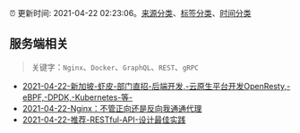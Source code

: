 :alarm_clock: 更新时间: 2021-04-22 02:23:06。[来源分类](../README.md)、[标签分类](../TAGS.md)、[时间分类](../TIMELINE.md)

## 服务端相关


> 关键字：`Nginx`、`Docker`、`GraphQL`、`REST`、`gRPC`



- [2021-04-22-新加坡-虾皮-部门直招-后端开发,-云原生平台开发OpenResty,-eBPF,-DPDK,-Kubernetes-等-](https://www.v2ex.com/t/772375) 
- [2021-04-22-Nginx：不管正向还是反向我通通代理](https://toutiao.io/k/0iqkotc) 
- [2021-04-22-推荐-RESTful-API-设计最佳实践](https://toutiao.io/k/4zqz7k1) 